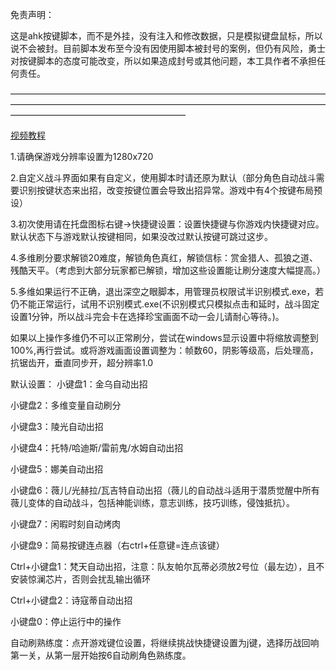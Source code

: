 
免责声明：

这是ahk按键脚本，而不是外挂，没有注入和修改数据，只是模拟键盘鼠标，所以说不会被封。目前脚本发布至今没有因使用脚本被封号的案例，但仍有风险，勇士对按键脚本的态度可能改变，所以如果造成封号或其他问题，本工具作者不承担任何责任。

————————————————————————————————————————————————————————————————————————————————————————————

[视频教程](https://www.bilibili.com/video/BV1ZxxmeDEdn/)



1.请确保游戏分辨率设置为1280x720

2.自定义战斗界面如果有自定义，使用脚本时请还原为默认（部分角色自动战斗需要识别按键状态来出招，改变按键位置会导致出招异常。游戏中有4个按键布局预设）

3.初次使用请在托盘图标右键→快捷键设置：设置快捷键与你游戏内快捷键对应。默认状态下与游戏默认按键相同，如果没改过默认按键可跳过这步。

4.多维刷分要求解锁20难度，解锁角色真红，解锁信标：赏金猎人、孤狼之道、残酷天平。（考虑到大部分玩家都已解锁，增加这些设置能让刷分速度大幅提高。）

5.多维如果运行不正确，退出深空之眼脚本，用管理员权限试半识别模式.exe，若仍不能正常运行，试用不识别模式.exe(不识别模式只模拟点击和延时，战斗固定设置1分钟，所以战斗完会卡在选择珍宝画面不动一会儿请耐心等待。)。

如果以上操作多维仍不可以正常刷分，尝试在windows显示设置中将缩放调整到100%,再行尝试。或将游戏画面设置调整为：帧数60，阴影等级高，后处理高，抗锯齿开，垂直同步开，超分辨率1.0


默认设置：
小键盘1：金乌自动出招

小键盘2：多维变量自动刷分

小键盘3：陵光自动出招

小键盘4：托特/哈迪斯/雷前鬼/水姆自动出招

小键盘5：娜美自动出招

小键盘6：薇儿/光赫拉/瓦吉特自动出招（薇儿的自动战斗适用于潜质觉醒中所有薇儿变体的自动战斗，包括神能训练，意志训练，技巧训练，侵蚀抵抗）。

小键盘7：闲暇时刻自动烤肉

小键盘9：简易按键连点器（右ctrl+任意键=连点该键）

Ctrl+小键盘1：梵天自动出招，注意：队友帕尔瓦蒂必须放2号位（最左边），且不安装惊澜芯片，否则会扰乱输出循环

Ctrl+小键盘2：诗寇蒂自动出招

小键盘0：停止运行中的操作

自动刷熟练度：点开游戏键位设置，将继续挑战快捷键设置为j键，选择历战回响第一关，从第一层开始按6自动刷角色熟练度。
